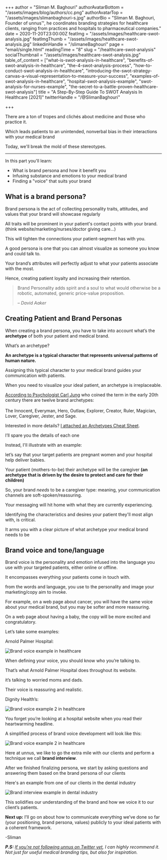 +++
author = "Sliman M. Baghouri"
authorAvatarBottom = "/assets/images/blog/authors/cc.png"
authorAvatarTop = "/assets/images/slimanbaghouri-s.jpg"
authorBio = "Sliman M. Baghouri, Founder of unnus™, he coordinates branding strategies for healthcare clients, ranging from practices and hospitals to pharmaceutical companies."
date = 2020-11-20T23:00:00Z
featImg = "/assets/images/healthcare-swot-analysis.jpg"
featImgThumb = "/assets/images/healthcare-swot-analysis.jpg"
linkedinHandle = "/slimaneBaghouri"
page = "email/single.html"
readingTime = "8"
slug = "/healthcare-swot-analysis"
socialThumbnail = "/assets/images/healthcare-swot-analysis.jpg"
table_of_content = ["what-is-swot-analysis-in-healthcare", "benefits-of-swot-analysis-in-healthcare", "the-4-swot-analysis-process", "how-to-conduct-swot-analysis-in-healthcare", "introducing-the-swot-strategy-canvas-a-visual-representation-to-measure-your-success", "examples-of-swot-analysis-in-healthcare", "hospital-swot-analysis-example", "swot-analysis-for-nurses-example", "the-secret-to-a-battle-proven-healthcare-swot-analysis"]
title = "A Step-By-Step Guide To SWOT Analysis In Healthcare [2021]"
twitterHandle = "/@SlimanBaghouri"

+++

<section id="Introduction">
<div class="hook">
<p>There are a ton of tropes and clichés about medicine and those who practice it.</p>
<p>Which leads patients to an unintended, nonverbal bias in their interactions with your medical brand</.p>
<p>Today, we'll break the mold of these stereotypes.</p>
</div>
</section>
<hr>
<section id="Whatisabrandpersona">
<p>In this part you'll learn:</p>
<ul>
	<li>What is brand persona and how it benefit you</li>
	<li>Infusing substance and emotions to your medical brand</li>
	<li>Finding a "voice" that suits your brand</li>
</ul>
<h2>What is a brand persona?</h2>
<p>Brand persona is the act of collecting personality traits, attitudes, and values that your brand will showcase regularly</p>
<p>All traits will be prominent in your patient's contact points with your brand. (think website/marketing/nurses/doctor giving care...)</p>
<p>This will tighten the connections your patient-segment has with you.</p>
<p>A good persona is one that you can almost visualize as someone you know and could talk to.</p>
<p>Your brand&rsquo;s attributes will perfectly adjust to what your patients associate with the most.</p>
<p>Hence, creating patient loyalty and increasing their retention.</p>

<blockquote>
	<p>Brand Personality adds spirit and a soul to what would otherwise be a robotic, automated, generic price-value proposition.</p>
	<p><cite>– David Aaker</cite></p>
</blockquote>
</section>

<section id="Creatingbrandpersona">
<h2>Creating Patient and Brand Personas</h2>
<p>When creating a brand persona, you have to take into account what&rsquo;s the <strong>archetype</strong> of both your patient and medical brand.</p>
<p>What&rsquo;s an archetype?</p>
<p><strong>An archetype is a typical character that represents universal patterns of human nature.</strong></p>
<p>Assigning this typical character to your medical brand guides your communication with patients.</p>
<p>When you need to visualize your ideal patient, an archetype is irreplaceable.</p>
<p><a target="_blank" href="#">According to Psychologist Carl Jung</a> who coined the term in the early 20th century there are twelve brand archetypes: <br><br> The Innocent, Everyman, Hero, Outlaw, Explorer, Creator, Ruler, Magician, Lover, Caregiver, Jester, and Sage.</p>
<p>Interested in more details? <a target="_blank" href="#">I attached an Archetypes Cheat Sheet</a>.</p>
<p>I&rsquo;ll spare you the details of each one</p>
<p>Instead, I'll illustrate with an example:</p>
<p>let&rsquo;s say that your target patients are pregnant women and your hospital help deliver babies.</p>
<p>Your patient (mothers-to-be) their archetype will be the caregiver <strong>(an archetype that is driven by the desire to protect and care for their children)</strong></p>
<p>So, your brand <em>needs</em> to be a caregiver type: meaning, your communication channels are soft-spoken/reassuring.</p>
<p>Your messaging will hit home with what they are currently experiencing.</p>
<p>Identifying the characteristics and desires your patient they'll most align with, is critical.</p>
<p>It arms you with a clear picture of what archetype your medical brand needs to be</p>
</section>

<section id="Developingbrandvoiceforyourpractice">
<h2>Brand voice and tone/language</h2>
<p>Brand voice is the personality and emotion infused into the language you use with your targeted patients, either online or offline.</p>
<p>It encompasses everything your patients come in touch with.</p>
<p>from the words and language, you use to the personality and image your marketing/copy aim to invoke.</p>
<p>For example, on a web page about cancer, you will have the same voice about your medical brand, but you may be softer and more reassuring.</p>
<p>On a web page about having a baby, the copy will be more excited and congratulatory.</p>
<p>Let&rsquo;s take some examples:</p>
<p>Arnold Palmer Hospital:</p>
<img class="zoomable medium-zoom-image" src="/assets/course-assets/example/brand-voice-1.png" alt="Brand voice example in healthcare" />
<p>When defining your voice, you should know who you&rsquo;re talking to.</p>
<p>That&rsquo;s what Arnold Palmer Hospital does throughout its website.</p>
<p>it&rsquo;s talking to worried moms and dads.</p>
<p>Their voice is reassuring and realistic.</p>
<p>Dignity Health&rsquo;s:</p>
<img src="/assets/course-assets/example/brand-voice-2.png" alt="Brand voice example 2 in healthcare" />
<p>You forget you&rsquo;re looking at a hospital website when you read their heartwarming headline.</p>
<p>A simplified process of brand voice development will look like this:</p>
<img src="/assets/course-assets/brand-voice.jpg" alt="Brand voice example 2 in healthcare" />
<p>Here at unnus, we like to go the extra mile with our clients and perform a technique we call <strong>brand interview</strong>.</p>
<p>After we finished finalizing persona, we start by asking questions and answering them based on the brand persona of our clients</p>
<p>Here's an example from one of our clients in the dental industry</p>
<img src="/assets/course-assets/brand-interview.jpg" alt="Brand interview example in dental industry" />


<p>This solidifies our understanding of the brand and how we voice it to our client&rsquo;s patients.</p>
<p><strong>Next up:</strong> I'll go on about how to communicate everything we&rsquo;ve done so far (your positioning, brand persona, values) publicly to your ideal patients with a coherent framework.</p>
<p>-Sliman</p>
<p><strong><em>P.S:</em></strong><em> <a target="_blank" href="#">If you're not following unnus on Twitter yet</a>, I can highly recommend it. Not just for useful medical branding tips, but also for inspiration.</em></p>
</section>